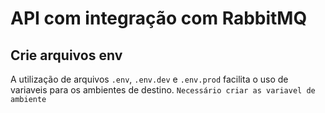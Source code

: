 # API com integração com RabbitMQ


## Crie arquivos env
A utilização de arquivos `.env`, `.env.dev` e `.env.prod` facilita o uso de variaveis para os ambientes de destino.
`Necessário criar as variavel de ambiente`